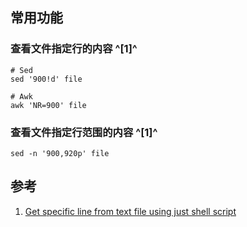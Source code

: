 ﻿## 常用功能

### 查看文件指定行的内容 ^[1]^

```shell
# Sed
sed '900!d' file

# Awk
awk 'NR=900' file
```



### 查看文件指定行范围的内容 ^[1]^

```shell
sed -n '900,920p' file
```




## 参考
1. [Get specific line from text file using just shell script](https://stackoverflow.com/questions/19327556/get-specific-line-from-text-file-using-just-shell-script)